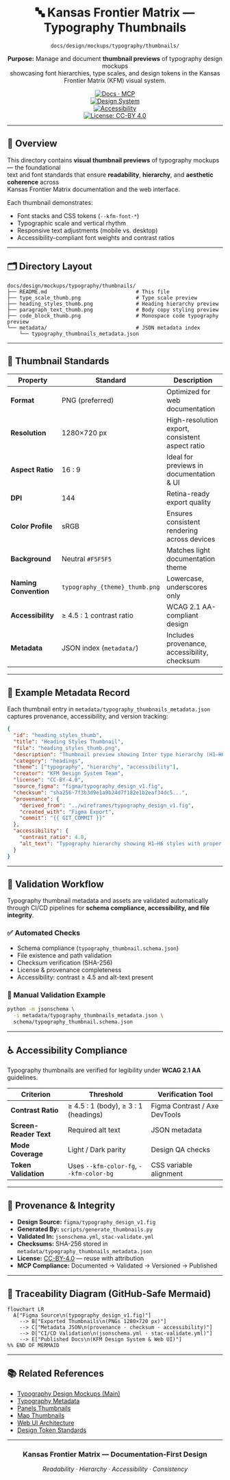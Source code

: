<div align="center">

# 🔤 Kansas Frontier Matrix — Typography Thumbnails  
`docs/design/mockups/typography/thumbnails/`

**Purpose:** Manage and document **thumbnail previews** of typography design mockups  
showcasing font hierarchies, type scales, and design tokens in the Kansas Frontier Matrix (KFM) visual system.

[![Docs · MCP](https://img.shields.io/badge/Docs-MCP-blue)](../../../../../..)  
[![Design System](https://img.shields.io/badge/Design-System-green)](../../../../../..)  
[![Accessibility](https://img.shields.io/badge/Accessibility-WCAG%202.1%20AA-yellow)](../../../../../..)  
[![License: CC-BY 4.0](https://img.shields.io/badge/License-CC--BY%204.0-lightgrey)](../../../../../../LICENSE)

</div>

---

## 🧭 Overview

This directory contains **visual thumbnail previews** of typography mockups — the foundational  
text and font standards that ensure **readability**, **hierarchy**, and **aesthetic coherence** across  
Kansas Frontier Matrix documentation and the web interface.

Each thumbnail demonstrates:

- Font stacks and CSS tokens (`--kfm-font-*`)  
- Typographic scale and vertical rhythm  
- Responsive text adjustments (mobile vs. desktop)  
- Accessibility-compliant font weights and contrast ratios  

---

## 🗂️ Directory Layout

```text
docs/design/mockups/typography/thumbnails/
├── README.md                             # This file
├── type_scale_thumb.png                  # Type scale preview
├── heading_styles_thumb.png              # Heading hierarchy preview
├── paragraph_text_thumb.png              # Body copy styling preview
├── code_block_thumb.png                  # Monospace code typography preview
└── metadata/                             # JSON metadata index
    └── typography_thumbnails_metadata.json
````

---

## 🧱 Thumbnail Standards

| Property              | Standard                       | Description                                     |
| --------------------- | ------------------------------ | ----------------------------------------------- |
| **Format**            | PNG (preferred)                | Optimized for web documentation                 |
| **Resolution**        | 1280×720 px                    | High-resolution export, consistent aspect ratio |
| **Aspect Ratio**      | 16 : 9                         | Ideal for previews in documentation & UI        |
| **DPI**               | 144                            | Retina-ready export quality                     |
| **Color Profile**     | sRGB                           | Ensures consistent rendering across devices     |
| **Background**        | Neutral `#F5F5F5`              | Matches light documentation theme               |
| **Naming Convention** | `typography_{theme}_thumb.png` | Lowercase, underscores only                     |
| **Accessibility**     | ≥ 4.5 : 1 contrast ratio       | WCAG 2.1 AA-compliant design                    |
| **Metadata**          | JSON index (`metadata/`)       | Includes provenance, accessibility, checksum    |

---

## 🧩 Example Metadata Record

Each thumbnail entry in `metadata/typography_thumbnails_metadata.json`
captures provenance, accessibility, and version tracking:

```json
{
  "id": "heading_styles_thumb",
  "title": "Heading Styles Thumbnail",
  "file": "heading_styles_thumb.png",
  "description": "Thumbnail preview showing Inter type hierarchy (H1–H6) and responsive scaling.",
  "category": "headings",
  "theme": ["typography", "hierarchy", "accessibility"],
  "creator": "KFM Design System Team",
  "license": "CC-BY-4.0",
  "source_figma": "figma/typography_design_v1.fig",
  "checksum": "sha256-7f3b3d9e1a9b24d7f182e1b2eaf34dc5...",
  "provenance": {
    "derived_from": "../wireframes/typography_design_v1.fig",
    "created_with": "Figma Export",
    "commit": "{{ GIT_COMMIT }}"
  },
  "accessibility": {
    "contrast_ratio": 4.8,
    "alt_text": "Typography hierarchy showing H1–H6 styles with proper spacing and contrast."
  }
}
```

---

## 🧮 Validation Workflow

Typography thumbnail metadata and assets are validated automatically through
CI/CD pipelines for **schema compliance, accessibility, and file integrity**.

### ✅ Automated Checks

* Schema compliance (`typography_thumbnail.schema.json`)
* File existence and path validation
* Checksum verification (SHA-256)
* License & provenance completeness
* Accessibility: contrast ≥ 4.5 and alt-text present

### 🧰 Manual Validation Example

```bash
python -m jsonschema \
  -i metadata/typography_thumbnails_metadata.json \
  schema/typography_thumbnail.schema.json
```

---

## ♿ Accessibility Compliance

Typography thumbnails are verified for legibility under **WCAG 2.1 AA** guidelines.

| Criterion              | Threshold                               | Verification Tool             |
| ---------------------- | --------------------------------------- | ----------------------------- |
| **Contrast Ratio**     | ≥ 4.5 : 1 (body), ≥ 3 : 1 (headings)    | Figma Contrast / Axe DevTools |
| **Screen-Reader Text** | Required alt text                       | JSON metadata                 |
| **Mode Coverage**      | Light / Dark parity                     | Design QA checks              |
| **Token Validation**   | Uses `--kfm-color-fg`, `--kfm-color-bg` | CSS variable alignment        |

---

## 🧾 Provenance & Integrity

* **Design Source:** `figma/typography_design_v1.fig`
* **Generated By:** `scripts/generate_thumbnails.py`
* **Validated In:** `jsonschema.yml`, `stac-validate.yml`
* **Checksums:** SHA-256 stored in `metadata/typography_thumbnails_metadata.json`
* **License:** [CC-BY-4.0](../../../../../../LICENSE) — reuse with attribution
* **MCP Compliance:** Documented → Validated → Versioned → Published

---

## 🧭 Traceability Diagram (GitHub-Safe Mermaid)

```mermaid
flowchart LR
  A["Figma Source\n(typography_design_v1.fig)"]
    --> B["Exported Thumbnails\n(PNGs 1280×720 px)"]
    --> C["Metadata JSON\n(provenance · checksum · accessibility)"]
    --> D["CI/CD Validation\n(jsonschema.yml · stac-validate.yml)"]
    --> E["Published Docs\n(KFM Design System & Web UI)"]
%% END OF MERMAID
```

---

## 📚 Related References

* [Typography Design Mockups (Main)](../README.md)
* [Typography Metadata](../metadata/README.md)
* [Panels Thumbnails](../../panels/thumbnails/README.md)
* [Map Thumbnails](../../map/thumbnails/README.md)
* [Web UI Architecture](../../../../../../architecture/web_ui_architecture_review.md)
* [Design Token Standards](../../../../design-tokens/README.md)

---

<div align="center">

### Kansas Frontier Matrix — Documentation-First Design

*Readability · Hierarchy · Accessibility · Consistency*

</div>
